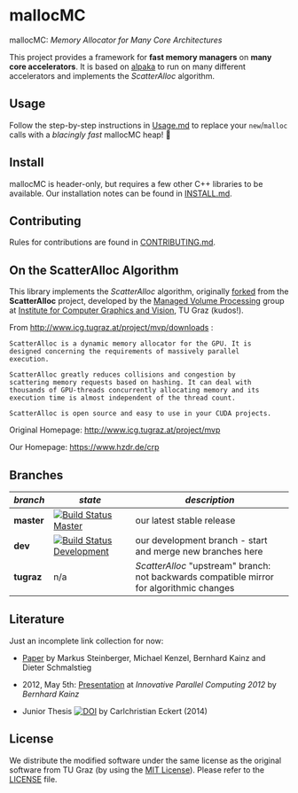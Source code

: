mallocMC
=============

mallocMC: *Memory Allocator for Many Core Architectures*

This project provides a framework for **fast memory managers** on **many core
accelerators**. It is based on [alpaka](https://github.com/alpaka-group/alpaka)
to run on many different accelerators and implements the *ScatterAlloc* algorithm.

Usage
-------

Follow the step-by-step instructions in [Usage.md](Usage.md) to replace your
`new`/`malloc` calls with a *blacingly fast* mallocMC heap! :rocket:

Install
-------

mallocMC is header-only, but requires a few other C++ libraries to be
available. Our installation notes can be found in [INSTALL.md](INSTALL.md).

Contributing
------------

Rules for contributions are found in [CONTRIBUTING.md](./CONTRIBUTING.md).

On the ScatterAlloc Algorithm
-----------------------------

This library implements the *ScatterAlloc* algorithm, originally
[forked](https://en.wikipedia.org/wiki/Fork_%28software_development%29)
from the **ScatterAlloc** project, developed by the
[Managed Volume Processing](http://www.icg.tugraz.at/project/mvp)
group at [Institute for Computer Graphics and Vision](http://www.icg.tugraz.at),
TU Graz (kudos!).

From <http://www.icg.tugraz.at/project/mvp/downloads> :

```quote
ScatterAlloc is a dynamic memory allocator for the GPU. It is
designed concerning the requirements of massively parallel
execution.

ScatterAlloc greatly reduces collisions and congestion by
scattering memory requests based on hashing. It can deal with
thousands of GPU-threads concurrently allocating memory and its
execution time is almost independent of the thread count.

ScatterAlloc is open source and easy to use in your CUDA projects.
```

Original Homepage: <http://www.icg.tugraz.at/project/mvp>

Our Homepage: <https://www.hzdr.de/crp>

Branches
--------

| *branch*    | *state* | *description*           |
| ----------- | ------- | ----------------------- |
| **master**  | [![Build Status Master](https://travis-ci.org/alpaka-group/mallocMC.png?branch=master)](https://travis-ci.org/alpaka-group/mallocMC "master") | our latest stable release |
| **dev**     | [![Build Status Development](https://travis-ci.org/alpaka-group/mallocMC.png?branch=dev)](https://travis-ci.org/alpaka-group/mallocMC "dev") | our development branch - start and merge new branches here |
| **tugraz**  | n/a | *ScatterAlloc* "upstream" branch: not backwards compatible mirror for algorithmic changes |

Literature
----------

Just an incomplete link collection for now:

- [Paper](https://doi.org/10.1109/InPar.2012.6339604) by
  Markus Steinberger, Michael Kenzel, Bernhard Kainz and Dieter Schmalstieg

- 2012, May 5th: [Presentation](http://innovativeparallel.org/Presentations/inPar_kainz.pdf)
        at *Innovative Parallel Computing 2012* by *Bernhard Kainz*

- Junior Thesis [![DOI](https://zenodo.org/badge/doi/10.5281/zenodo.34461.svg)](http://dx.doi.org/10.5281/zenodo.34461) by
  Carlchristian Eckert (2014)

License
-------

We distribute the modified software under the same license as the
original software from TU Graz (by using the
[MIT License](https://en.wikipedia.org/wiki/MIT_License)).
Please refer to the [LICENSE](LICENSE) file.
